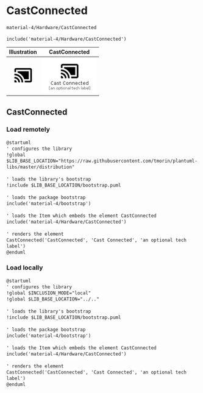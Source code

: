 # CastConnected


```text
material-4/Hardware/CastConnected
```

```text
include('material-4/Hardware/CastConnected')
```



| Illustration | CastConnected |
| :---: | :---: |
| ![illustration for Illustration](../../material-4/Hardware/CastConnected.png) | ![illustration for CastConnected](../../material-4/Hardware/CastConnected.Local.png) |




## CastConnected

### Load remotely
```plantuml
@startuml
' configures the library
!global $LIB_BASE_LOCATION="https://raw.githubusercontent.com/tmorin/plantuml-libs/master/distribution"

' loads the library's bootstrap
!include $LIB_BASE_LOCATION/bootstrap.puml

' loads the package bootstrap
include('material-4/bootstrap')

' loads the Item which embeds the element CastConnected
include('material-4/Hardware/CastConnected')

' renders the element
CastConnected('CastConnected', 'Cast Connected', 'an optional tech label')
@enduml
```

### Load locally
```plantuml
@startuml
' configures the library
!global $INCLUSION_MODE="local"
!global $LIB_BASE_LOCATION="../.."

' loads the library's bootstrap
!include $LIB_BASE_LOCATION/bootstrap.puml

' loads the package bootstrap
include('material-4/bootstrap')

' loads the Item which embeds the element CastConnected
include('material-4/Hardware/CastConnected')

' renders the element
CastConnected('CastConnected', 'Cast Connected', 'an optional tech label')
@enduml
```


